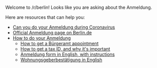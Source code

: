 Welcome to /r/berlin! Looks like you are asking about the Anmeldung.

Here are resources that can help you:

* [Can you do your Anmeldung during Coronavirus](https://allaboutberlin.com/guides/anmeldung-berlin-coronavirus)
* [Official Anmeldung page on Berlin.de](https://service.berlin.de/dienstleistung/120686/)
* [How to do your Anmeldung](https://allaboutberlin.com/guides/anmeldung-in-english-berlin)
    * [How to get a Bürgeramt appointment](https://allaboutberlin.com/guides/berlin-burgeramt-appointment)
    * [How to get a tax ID, and why it's important](https://allaboutberlin.com/guides/german-tax-id-steuernummer)
    * [Anmeldung form in English, with instructions](https://allaboutberlin.com/docs/anmeldung)
    * [Wohnungsgeberbestätigung in English](https://allaboutberlin.com/docs/wohnungsgeberbestatigung)